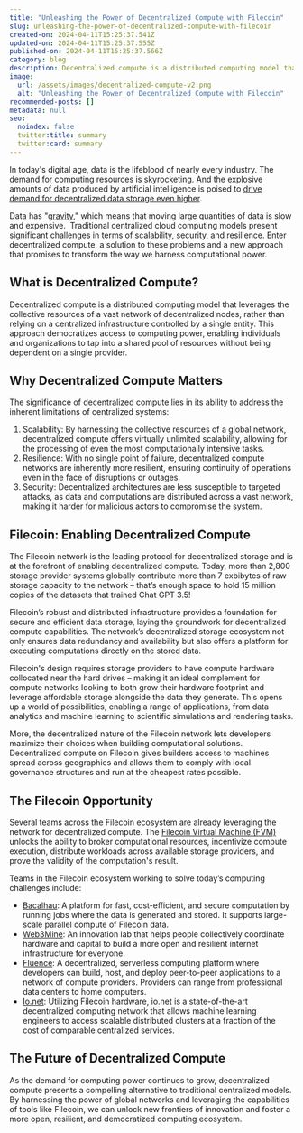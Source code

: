 ```yaml
---
title: "Unleashing the Power of Decentralized Compute with Filecoin"
slug: unleashing-the-power-of-decentralized-compute-with-filecoin
created-on: 2024-04-11T15:25:37.541Z
updated-on: 2024-04-11T15:25:37.555Z
published-on: 2024-04-11T15:25:37.566Z
category: blog
description: Decentralized compute is a distributed computing model that leverages the collective resources of a vast network of decentralized nodes, rather than relying on a centralized infrastructure controlled by a single entity. This approach democratizes access to computing power, enabling individuals and organizations to tap into a shared pool of resources without being dependent on a single provider.
image:
  url: /assets/images/decentralized-compute-v2.png
  alt: "Unleashing the Power of Decentralized Compute with Filecoin"
recommended-posts: []
metadata: null
seo:
  noindex: false
  twitter:title: summary
  twitter:card: summary
---
```


In today's digital age, data is the lifeblood of nearly every industry. The demand for computing resources is skyrocketing. And the explosive amounts of data produced by artificial intelligence is poised to [drive demand for decentralized data storage even higher](https://blogs.sw.siemens.com/polarion/the-data-deluge-what-do-we-do-with-the-data-generated-by-avs/).

Data has "[gravity](https://dgtlinfra.com/what-is-data-gravity-aws-azure-cloud/)," which means that moving large quantities of data is slow and expensive.  Traditional centralized cloud computing models present significant challenges in terms of scalability, security, and resilience. Enter decentralized compute, a solution to these problems and a new approach that promises to transform the way we harness computational power.

## What is Decentralized Compute?

Decentralized compute is a distributed computing model that leverages the collective resources of a vast network of decentralized nodes, rather than relying on a centralized infrastructure controlled by a single entity. This approach democratizes access to computing power, enabling individuals and organizations to tap into a shared pool of resources without being dependent on a single provider.

## Why Decentralized Compute Matters

The significance of decentralized compute lies in its ability to address the inherent limitations of centralized systems:

1. Scalability: By harnessing the collective resources of a global network, decentralized compute offers virtually unlimited scalability, allowing for the processing of even the most computationally intensive tasks.
2. Resilience: With no single point of failure, decentralized compute networks are inherently more resilient, ensuring continuity of operations even in the face of disruptions or outages.
3. Security: Decentralized architectures are less susceptible to targeted attacks, as data and computations are distributed across a vast network, making it harder for malicious actors to compromise the system.

## Filecoin: Enabling Decentralized Compute

The Filecoin network is the leading protocol for decentralized storage and is at the forefront of enabling decentralized compute. Today, more than 2,800 storage provider systems globally contribute more than 7 exbibytes of raw storage capacity to the network – that’s enough space to hold 15 million copies of the datasets that trained Chat GPT 3.5!

Filecoin’s robust and distributed infrastructure provides a foundation for secure and efficient data storage, laying the groundwork for decentralized compute capabilities. The network’s decentralized storage ecosystem not only ensures data redundancy and availability but also offers a platform for executing computations directly on the stored data.

Filecoin's design requires storage providers to have compute hardware collocated near the hard drives – making it an ideal complement for compute networks looking to both grow their hardware footprint and leverage affordable storage alongside the data they generate. This opens up a world of possibilities, enabling a range of applications, from data analytics and machine learning to scientific simulations and rendering tasks.

More, the decentralized nature of the Filecoin network lets developers maximize their choices when building computational solutions. Decentralized compute on Filecoin gives builders access to machines spread across geographies and allows them to comply with local governance structures and run at the cheapest rates possible.

## The Filecoin Opportunity

Several teams across the Filecoin ecosystem are already leveraging the network for decentralized compute. The [Filecoin Virtual Machine (FVM)](https://fvm.filecoin.io/) unlocks the ability to broker computational resources, incentivize compute execution, distribute workloads across available storage providers, and prove the validity of the computation's result.

Teams in the Filecoin ecosystem working to solve today’s computing challenges include:

- [Bacalhau](https://fil.org/ecosystem-projects/bacalhau/): A platform for fast, cost-efficient, and secure computation by running jobs where the data is generated and stored. It supports large-scale parallel compute of Filecoin data.
- [Web3Mine](https://fil.org/ecosystem-projects/web3mine/): An innovation lab that​ helps people collectively coordinate hardware and capital to build a more open and resilient internet infrastructure for everyone.
- [Fluence](https://fil.org/ecosystem-projects/fluence/): A decentralized, serverless computing platform where developers can build, host, and deploy peer-to-peer applications to a network of compute providers. Providers can range from professional data centers to home computers.
- [Io.net](http://io.net): Utilizing Filecoin hardware, io.net is a state-of-the-art decentralized computing network that allows machine learning engineers to access scalable distributed clusters at a fraction of the cost of comparable centralized services.

## The Future of Decentralized Compute

As the demand for computing power continues to grow, decentralized compute presents a compelling alternative to traditional centralized models. By harnessing the power of global networks and leveraging the capabilities of tools like Filecoin, we can unlock new frontiers of innovation and foster a more open, resilient, and democratized computing ecosystem.
